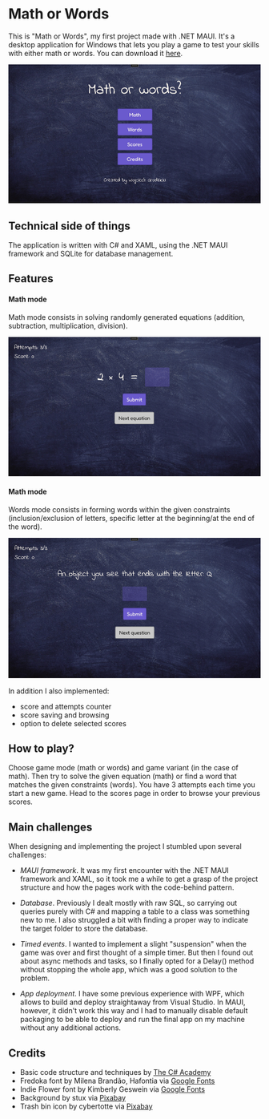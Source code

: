 # **Math or Words**

This is "Math or Words", my first project made with .NET MAUI. It's a desktop application for Windows that lets you play a game to test your skills with either math or words. You can download it [here](https://drive.google.com/file/d/1tKLH5vTJZXtuIFUTSzsHg56Wl3i8v9a3/view?usp=sharing).

![Menu sample](MathOrWords/Resources/Images/main_menu.PNG)

## **Technical side of things**

The application is written with C# and XAML, using the .NET MAUI framework and SQLite for database management.

## **Features**

#### Math mode

Math mode consists in solving randomly generated equations (addition, subtraction, multiplication, division).

![Math sample](MathOrWords/Resources/Images/math_game.PNG)

#### Math mode

Words mode consists in forming words within the given constraints (inclusion/exclusion of letters, specific letter at the beginning/at the end of the word).

![Words sample](MathOrWords/Resources/Images/words_game.PNG)

In addition I also implemented:

- score and attempts counter
- score saving and browsing
- option to delete selected scores

## **How to play?**

Choose game mode (math or words) and game variant (in the case of math). Then try to solve the given equation (math) or find a word that matches the given constraints (words). You have 3 attempts each time you start a new game. Head to the scores page in order to browse your previous scores.

## **Main challenges**

When designing and implementing the project I stumbled upon several challenges:

- _MAUI framework_. It was my first encounter with the .NET MAUI framework and XAML, so it took me a while to get a grasp of the project structure and how the pages work with the code-behind pattern.

- _Database_. Previously I dealt mostly with raw SQL, so carrying out queries purely with C# and mapping a table to a class was something new to me. I also struggled a bit with finding a proper way to indicate the target folder to store the database.

- _Timed events_. I wanted to implement a slight "suspension" when the game was over and first thought of a simple timer. But then I found out about async methods and tasks, so I finally opted for a Delay() method without stopping the whole app, which was a good solution to the problem.

- _App deployment_. I have some previous experience with WPF, which allows to build and deploy straightaway from Visual Studio. In MAUI, however, it didn't work this way and I had to manually disable default packaging to be able to deploy and run the final app on my machine without any additional actions.

## **Credits**

- Basic code structure and techniques by [The C# Academy](https://www.youtube.com/watch?v=o81wpRuOGjE&list=PL4G0MUH8YWiAMypwveH2LlLK_o8Jto9CE)
- Fredoka font by Milena Brandão, Hafontia via [Google Fonts](https://fonts.google.com/specimen/Fredoka)
- Indie Flower font by Kimberly Geswein via [Google Fonts](https://fonts.google.com/specimen/Indie+Flower)
- Background by stux via [Pixabay](https://pixabay.com/photos/black-board-traces-of-chalk-school-1072366/)
- Trash bin icon by cybertotte via [Pixabay](https://pixabay.com/vectors/dust-bin-icon-the-trash-can-debris-4875414/)
